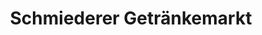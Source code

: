 ---
title: "Schmiederer Getränkemarkt"
url: /offenburg/schmiederer-getraenkemarkt/
shop: Getränke
---